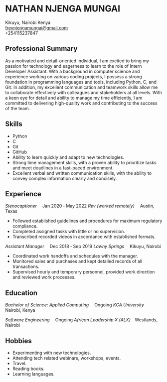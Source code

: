 # NATHAN NJENGA MUNGAI
Kikuyu, Nairobi Kenya     
frevnjengamungai@gmail.com    
+254115237847   

## Professional Summary

As a motivated and detail-oriented individual, I am excited to bring my passion for technology and eagerness to learn to the role of Intern Developer Assistant. With a background in computer science and experience working on various coding projects, I possess a strong foundation in programming languages and tools, including Python, C, and Git. In addition, my excellent communication and teamwork skills allow me to collaborate effectively with colleagues and stakeholders at all levels. With a keen eye for detail and ability to manage my time efficiently, I am committed to delivering high-quality work and contributing to the success of the team.


## Skills

- Python
- C
- Git
- GitHub
- Ability to learn quickly and adapt to new technologies.
- Strong time management skills, with a proven ability to prioritize tasks and meet deadlines in a fast-paced environment.
- Excellent verbal and written communication skills, with the ability to convey complex information clearly and concisely.

## Experience

*Stenocaptioner* &emsp;Jan 2020 ‐ May 2022 
*Rev (worked remotely)* &emsp;Austin, Texas

- Followed established guidelines and procedures for maximum regulatory compliance. 
- Completed assigned tasks with little or no supervision. 
- Transcribed recorded videos in accordance with established formats. 
 
*Assistant Manager* &emsp;Dec 2018 ‐ Sep 2019 
*Lawny Springs*	&emsp;Kikuyu, Nairobi 

- Coordinated work handoffs and schedules with the manager. 
- Monitored sales and purchases and kept detailed records of all transactions.
- Supervised hourly and temporary personnel, provided work direction and reviewed    work  processes. 

## Education

*Bachelor of Science: Applied Computing* &emsp;Ongoing
*KCA University* &emsp;Nairobi, Kenya

*Software Engineering* &emsp;Ongoing
*African Leadership X (ALX)*&emsp;Westlands, Nairobi

## Hobbies
- Experimenting with new technologies. 
- Attending tech related webinars, workshops, events. 
- Travel. 
- Reading books. 
- Learning languages.

